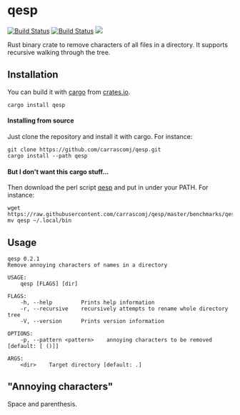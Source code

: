 # qesp
[![Build Status](https://travis-ci.com/carrascomj/qesp.svg?branch=master)](https://travis-ci.com/carrascomj/qesp)
[![Build Status](https://img.shields.io/crates/v/qesp.svg)](https://crates.io/crates/qesp/)
[![](https://docs.rs/qesp/badge.svg)](https://docs.rs/qesp)  

Rust binary crate to remove characters of all files in a directory. It supports recursive
walking through the tree.

## Installation
You can build it with [cargo](https://doc.rust-lang.org/cargo/) from
[crates.io](https://crates.io/crates/qesp/).

```shell
cargo install qesp
```

#### Installing from source
Just clone the repository and install it with cargo. For instance:

```shell
git clone https://github.com/carrascomj/qesp.git
cargo install --path qesp
```

#### But I don't want this cargo stuff...
Then download the perl script [qesp](https://github.com/carrascomj/qesp/blob/master/benchmarks/qesp)
and put in under your PATH. For instance:

```shell
wget https://raw.githubusercontent.com/carrascomj/qesp/master/benchmarks/qesp
mv qesp ~/.local/bin
```

## Usage
    qesp 0.2.1
    Remove annoying characters of names in a directory

    USAGE:
        qesp [FLAGS] [dir]

    FLAGS:
        -h, --help         Prints help information
        -r, --recursive    recursively attempts to rename whole directory tree
        -V, --version      Prints version information

    OPTIONS:
        -p, --pattern <pattern>    annoying characters to be removed [default: [ ()]]

    ARGS:
        <dir>    Target directory [default: .]

## "Annoying characters"
Space and parenthesis.
